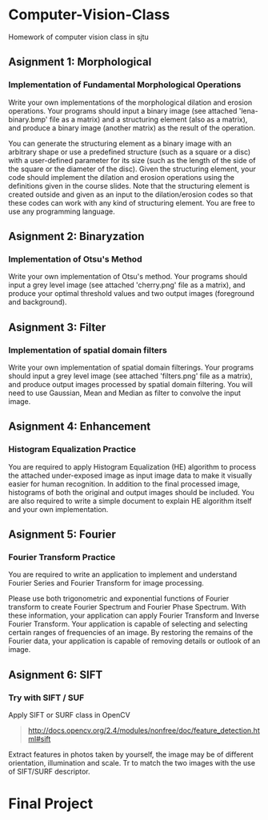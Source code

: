 # Computer-Vision-Class
Homework of computer vision class in sjtu

## Asignment 1: Morphological
### Implementation of Fundamental Morphological Operations
Write your own implementations of the morphological dilation and erosion operations. Your programs should input a binary image (see attached 'lena-binary.bmp' file as a matrix) and a structuring element (also as a matrix), and produce a binary image (another matrix) as the result of the operation. 

You can generate the structuring element as a binary image with an arbitrary shape or use a predefined structure (such as a square or a disc) with a user-defined parameter for its size (such as the length of the side of the square or the diameter of the disc). Given the structuring element, your code should implement the dilation and erosion operations using the definitions given in the course slides. Note that the structuring element is created outside and given as an input to the dilation/erosion codes so that these codes can work with any kind of structuring element. You are free to use any programming language.

## Asignment 2: Binaryzation
### Implementation of Otsu's Method
Write your own implementation of Otsu's method. Your programs should input a grey level image (see attached 'cherry.png' file as a matrix), and produce your optimal threshold values and two output images (foreground and background).

## Asignment 3: Filter
### Implementation of spatial domain filters
Write your own implementation of spatial domain filterings. Your programs should input a grey level image (see attached 'filters.png' file as a matrix), and produce output images processed by spatial domain filtering. You will need to use Gaussian, Mean and Median as filter to convolve the input image.

## Asignment 4: Enhancement
### Histogram Equalization Practice
You are required to apply Histogram Equalization (HE) algorithm to process the attached under-exposed image as input image data to make it visually easier for human recognition. In addition to the final processed image, histograms of both the original and output images should be included. You are also required to write a simple document to explain HE algorithm itself and your own implementation.

## Asignment 5: Fourier
### Fourier Transform Practice
You are required to write an application to implement and understand Fourier Series and Fourier Transform for image processing. 

Please use both trigonometric and exponential functions of Fourier transform to create Fourier Spectrum and Fourier Phase Spectrum. With these information, your application can apply Fourier Transform and Inverse Fourier Transform. Your application is capable of selecting and selecting certain ranges of frequencies of an image. By restoring the remains of the Fourier data, your application is capable of removing details or outlook of an image.

## Asignment 6: SIFT
### Try with SIFT / SUF
Apply SIFT or SURF class in OpenCV 

> http://docs.opencv.org/2.4/modules/nonfree/doc/feature_detection.html#sift

Extract features in photos taken by yourself, the image may be of different orientation, illumination and scale. Tr to match the two images with the use of SIFT/SURF descriptor.


# Final Project